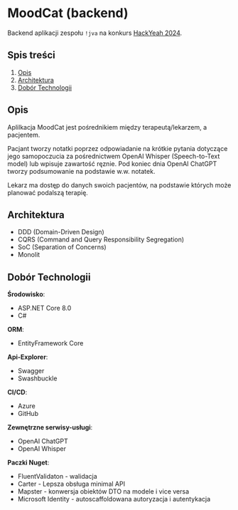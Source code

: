 # MoodCat (backend)

Backend aplikacji zespołu `!jva` na konkurs [HackYeah 2024](https://hackyeah.pl/). 

## Spis treści

1. [Opis](#Opis)
2. [Architektura](#Architektura)
3. [Dobór Technologii](#Dobór-Technologii)

## Opis

Aplilkacja MoodCat jest pośrednikiem między terapeutą/lekarzem, a pacjentem.

Pacjant tworzy notatki poprzez odpowiadanie na krótkie pytania dotyczące jego samopoczucia za pośrednictwem OpenAI Whisper (Speech-to-Text model) lub wpisuje zawartość ręznie.
Pod koniec dnia OpenAI ChatGPT tworzy podsumowanie na podstawie w.w. notatek.

Lekarz ma dostęp do danych swoich pacjentów, na podstawie których może planować podalszą terapię.

## Architektura

- DDD (Domain-Driven Design)
- CQRS (Command and Query Responsibility Segregation)
- SoC (Separation of Concerns)
- Monolit

## Dobór Technologii

**Środowisko**:
- ASP.NET Core 8.0
- C#


**ORM**:
- EntityFramework Core

**Api-Explorer**:
- Swagger
- Swashbuckle

**CI/CD**:
- Azure
- GitHub

**Zewnętrzne serwisy-usługi**:
- OpenAI ChatGPT
- OpenAI Whisper

**Paczki Nuget**:
- FluentValidaton - walidacja 
- Carter - Lepsza obsługa minimal API
- Mapster - konwersja obiektów DTO na modele i vice versa
- Microsoft Identity - autoscaffoldowana autoryzacja i autentykacja

